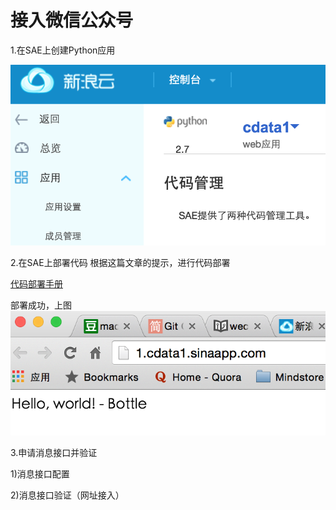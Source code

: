 # 接入微信公众号

1.在SAE上创建Python应用

![](cdata1.png)

2.在SAE上部署代码
根据这篇文章的提示，进行代码部署

[代码部署手册](http://www.sinacloud.com/doc/sae/tutorial/code-deploy.html#svn?ticket=00052aff700e7a05bffcbc867d340f2754363ca7)

部署成功，上图
![](deploy1.png)


3.申请消息接口并验证

1)消息接口配置




2)消息接口验证（网址接入）
